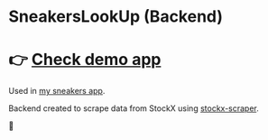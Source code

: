 # SneakersLookUp (Backend)

# 👉 [Check demo app](https://ike-gg.github.io/sneakersLookUp-frontend/)

Used in [my sneakers app](https://github.com/ike-gg/sneakersLookUp-frontend).

Backend created to scrape data from StockX using [stockx-scraper](https://github.com/iyarsius/stockx-scraper).

🔴
